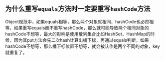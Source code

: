 ## 为什么重写`equals`方法时一定要重写`hashCode`方法

Object规范中，如果equals相等，那么两个对象就相同，hashCode也必然相等，如果重写equals而不重写hashCode，那么就可能导致两个相同对象的hashCode不想等，最大的影响是使用散列集合比如HashSet，HashMap的时候，因为其put方法会先二次hash计算出桶下标，再通过equals判断，如果hashCode不想等，那么桶下标位置不想等，就会被认作是两个不同的对象，key就重复了。